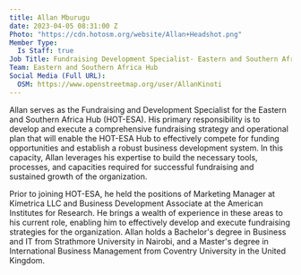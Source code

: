 ```yaml
---
title: Allan Mburugu
date: 2023-04-05 08:31:00 Z
Photo: "https://cdn.hotosm.org/website/Allan+Headshot.png"
Member Type:
  Is Staff: true
Job Title: Fundraising Development Specialist- Eastern and Southern Africa
Team: Eastern and Southern Africa Hub
Social Media (Full URL):
  OSM: https://www.openstreetmap.org/user/AllanKinoti
---
```


Allan serves as the Fundraising and Development Specialist for the Eastern and Southern Africa Hub (HOT-ESA). His primary responsibility is to develop and execute a comprehensive fundraising strategy and operational plan that will enable the HOT-ESA Hub to effectively compete for funding opportunities and establish a robust business development system. In this capacity, Allan leverages his expertise to build the necessary tools, processes, and capacities required for successful fundraising and sustained growth of the organization.

Prior to joining HOT-ESA, he held the positions of Marketing Manager at Kimetrica LLC and Business Development Associate at the American Institutes for Research. He brings a wealth of experience in these areas to his current role, enabling him to effectively develop and execute fundraising strategies for the organization. Allan holds a Bachelor's degree in Business and IT from Strathmore University in Nairobi, and a Master's degree in International Business Management from Coventry University in the United Kingdom.